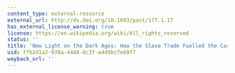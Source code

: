```yaml
---
content_type: external-resource
external_url: http://dx.doi.org/10.1093/past/177.1.17
has_external_license_warning: true
license: https://en.wikipedia.org/wiki/All_rights_reserved
status: ''
title: 'New Light on the Dark Ages: How the Slave Trade Fuelled the Carolingian Economy'
uid: ffb2d1a2-978a-4448-8c3f-e4d9bc7e69f7
wayback_url: ''
---
```

